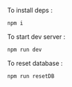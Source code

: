 To install deps :
```sh
npm i
```

To start dev server :
```sh
npm run dev
```

To reset database :

```sh
npm run resetDB
```
